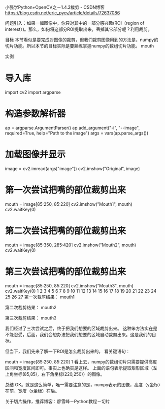 小强学Python+OpenCV之－1.4.2裁剪 - CSDN博客 https://blog.csdn.net/eric_pycv/article/details/72637086

问题引入：如果一幅图像中，你只对其中的一部分感兴趣(ROI（region of interest）)。那么，如何将这部分ROI提取出来，丢掉其它部分呢？利用裁剪。

目标
本节看似是要完成对图像的裁剪，但我们裁剪图像用到的方法是，numpy的切片功能。所以本节的目标实际是要熟练掌握numpy的数组切片功能。 
mouth

实例
# 导入库
import cv2
import argparse

# 构造参数解析器
ap = argparse.ArgumentParser()
ap.add_argument("-i", "--image", required=True, help="Path to the image")
args = vars(ap.parse_args())

# 加载图像并显示
image = cv2.imread(args["image"])
cv2.imshow("Original", image)

# 第一次尝试把嘴的部位裁剪出来
mouth = image[85:250, 85:220]
cv2.imshow("Mouth1", mouth)
cv2.waitKey(0)

# 第二次尝试把嘴的部位裁剪出来
mouth = image[85:350, 285:420]
cv2.imshow("Mouth2", mouth)
cv2.waitKey(0)

# 第三次尝试把嘴的部位裁剪出来
mouth = image[85:250, 85:220]
cv2.imshow("Mouth3", mouth)
cv2.waitKey(0)
1
2
3
4
5
6
7
8
9
10
11
12
13
14
15
16
17
18
19
20
21
22
23
24
25
26
27
第一次裁剪结果： 
mouth1

第二次裁剪结果： 
mouth2

第三次裁剪结果： 
mouth3

我们经过了三次尝试之后，终于把我们想要的区域裁剪出来。 
这种笨方法实在是不能忍受，后面，我们会想办法把我们想要的区域自动裁剪出来。这是我们的目标。

但当下，我们先来了解一下ROI是怎么裁剪出来的。 
看关键语句：

mouth = image[85:250, 85:220]
1
看上去，numpy的数组切片只需要提供高度区间和宽度区间即可。事实上也确实是这样。 
上面的语句表示提取矩形区域（左上角坐标(85,85)，右下角坐标(220,250)）的图像。

总结
OK。就是这么简单，唯一需要注意的是，numpy表示的图像，高度（y坐标）在前，宽度（x坐标）在后。

关于切片操作，推荐博客：廖雪峰－Python教程－切片